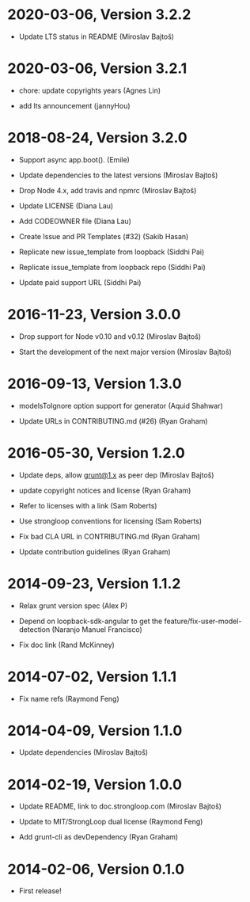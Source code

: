 2020-03-06, Version 3.2.2
=========================

 * Update LTS status in README (Miroslav Bajtoš)


2020-03-06, Version 3.2.1
=========================

 * chore: update copyrights years (Agnes Lin)

 * add lts announcement (jannyHou)


2018-08-24, Version 3.2.0
=========================

 * Support async app.boot(). (Emile)

 * Update dependencies to the latest versions (Miroslav Bajtoš)

 * Drop Node 4.x, add travis and npmrc (Miroslav Bajtoš)

 * Update LICENSE (Diana Lau)

 * Add CODEOWNER file (Diana Lau)

 * Create Issue and PR Templates (#32) (Sakib Hasan)

 * Replicate new issue_template from loopback (Siddhi Pai)

 * Replicate issue_template from loopback repo (Siddhi Pai)

 * Update paid support URL (Siddhi Pai)


2016-11-23, Version 3.0.0
=========================

 * Drop support for Node v0.10 and v0.12 (Miroslav Bajtoš)

 * Start the development of the next major version (Miroslav Bajtoš)


2016-09-13, Version 1.3.0
=========================

 * modelsToIgnore option support for generator (Aquid Shahwar)

 * Update URLs in CONTRIBUTING.md (#26) (Ryan Graham)


2016-05-30, Version 1.2.0
=========================

 * Update deps, allow grunt@1.x as peer dep (Miroslav Bajtoš)

 * update copyright notices and license (Ryan Graham)

 * Refer to licenses with a link (Sam Roberts)

 * Use strongloop conventions for licensing (Sam Roberts)

 * Fix bad CLA URL in CONTRIBUTING.md (Ryan Graham)

 * Update contribution guidelines (Ryan Graham)


2014-09-23, Version 1.1.2
=========================

 * Relax grunt version spec (Alex P)

 * Depend on loopback-sdk-angular to get the feature/fix-user-model-detection (Naranjo Manuel Francisco)

 * Fix doc link (Rand McKinney)


2014-07-02, Version 1.1.1
=========================

 * Fix name refs (Raymond Feng)


2014-04-09, Version 1.1.0
=========================

 * Update dependencies (Miroslav Bajtoš)


2014-02-19, Version 1.0.0
=========================

 * Update README, link to doc.strongloop.com (Miroslav Bajtoš)

 * Update to MIT/StrongLoop dual license (Raymond Feng)

 * Add grunt-cli as devDependency (Ryan Graham)


2014-02-06, Version 0.1.0
=========================

 * First release!
